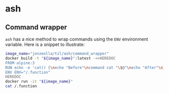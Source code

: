 # ash
## Command wrapper
`ash` has a nice method to wrap commands using the `ENV` environment variable. Here is a snippet to illustrate:
```bash
image_name="jonzeolla/til/ash/command_wrapper"
docker build -t "${image_name}":latest -<<HEREDOC
FROM alpine:3
RUN echo -e 'cat() {\necho "Before"\ncommand cat "\$@"\necho "After"\n}' > /.function
ENV ENV="/.function"
HEREDOC
docker run -it "${image_name}"
cat /.function
```

